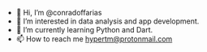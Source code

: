 - 👋 Hi, I’m @conradoffarias
- 👀 I’m interested in data analysis and app development.
- 🌱 I’m currently learning Python and Dart.
- 📫 How to reach me hypertm@protonmail.com

<!---
conradoffarias/conradoffarias is a ✨ special ✨ repository because its `README.md` (this file) appears on your GitHub profile.
You can click the Preview link to take a look at your changes.
--->
